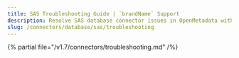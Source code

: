 ```yaml
---
title: SAS Troubleshooting Guide | `brandName` Support
description: Resolve SAS database connector issues in OpenMetadata with expert troubleshooting guides, common error fixes, and step-by-step solutions for seamless integration.
slug: /connectors/database/sas/troubleshooting
---
```


{% partial file="/v1.7/connectors/troubleshooting.md" /%}
